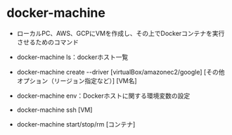 # docker-machine
- ローカルPC、AWS、GCPにVMを作成し、その上でDockerコンテナを実行させるためのコマンド

- docker-machine ls：dockerホスト一覧
- docker-machine create --driver [virtualBox/amazonec2/google] [その他オプション（リージョン指定など）] [VM名]
- docker-machine env：Dockerホストに関する環境変数の設定
- docker-machine ssh [VM]
- docker-machine start/stop/rm [コンテナ]